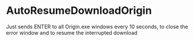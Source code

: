 AutoResumeDownloadOrigin
========================

Just sends ENTER to all Origin.exe windows every 10 seconds, to close the error window and to resume the interrupted download
